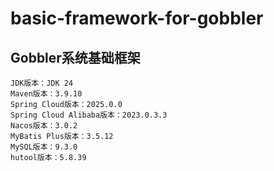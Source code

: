 # basic-framework-for-gobbler
## Gobbler系统基础框架  
    JDK版本：JDK 24  
    Maven版本：3.9.10  
    Spring Cloud版本：2025.0.0  
    Spring Cloud Alibaba版本：2023.0.3.3  
    Nacos版本：3.0.2  
    MyBatis Plus版本：3.5.12  
    MySQL版本：9.3.0  
    hutool版本：5.8.39  
